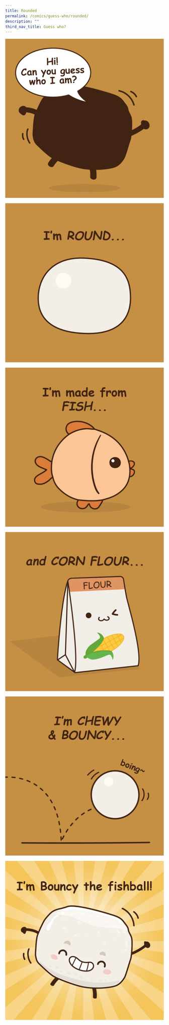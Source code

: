```yaml
---
title: Rounded
permalink: /comics/guess-who/rounded/
description: ""
third_nav_title: Guess who?
---
```

![](/images/Comics/Guess%20who/comics_bouncy_intro_01.jpg)

![](/images/Comics/Guess%20who/comics_bouncy_intro_02.jpg)

![](/images/Comics/Guess%20who/comics_bouncy_intro_03.jpg)

![](/images/Comics/Guess%20who/comics_bouncy_intro_04.jpg)

![](/images/Comics/Guess%20who/comics_bouncy_intro_05.jpg)

![](/images/Comics/Guess%20who/comics_bouncy_intro_06.jpg)